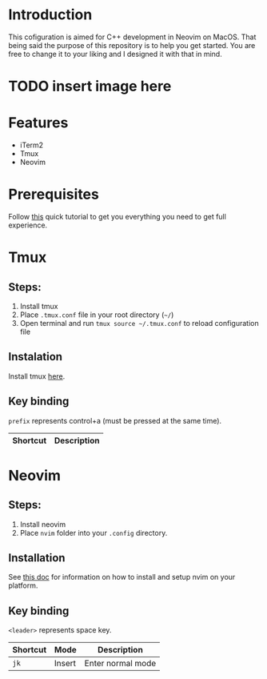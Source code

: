 # Introduction
This cofiguration is aimed for C++ development in Neovim on MacOS. That being said the purpose of this repository is to help you get started. You are free to change it to your liking and I designed it with that in mind.

# TODO insert image here

# Features
* iTerm2
* Tmux
* Neovim

# Prerequisites
Follow [this](https://gist.github.com/GLMeece/4b51037daa0d6b83256f80b560246f38) quick tutorial to get you everything you need to get full experience.

# Tmux 
## Steps:
1. Install tmux
2. Place `.tmux.conf` file in your root directory (`~/`)
3. Open terminal and run `tmux source ~/.tmux.conf` to reload configuration file

## Instalation
Install tmux [here](https://github.com/tmux/tmux/wiki/Installing).

## Key binding
`prefix` represents control+a (must be pressed at the same time).

| Shortcut | Description |
|---|---|
 
# Neovim
## Steps:
1. Install neovim
2. Place `nvim` folder into your `.config` directory.

## Installation
See [this doc](https://github.com/jdhao/nvim-config/blob/master/docs/README.md) for information on how to install and setup nvim on your platform. 

## Key binding
`<leader>` represents space key.

| Shortcut | Mode | Description |
|---|---|---|
| `jk` | Insert | Enter normal mode


